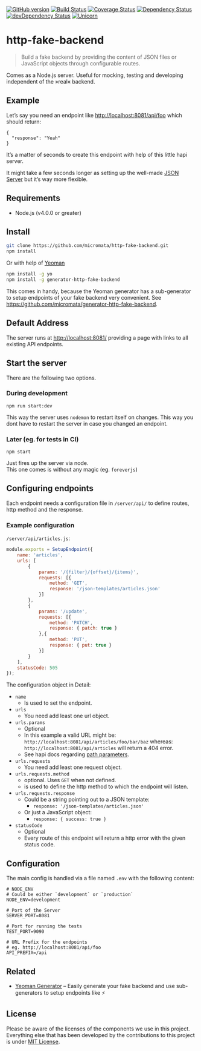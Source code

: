 [![GitHub version](https://badge.fury.io/gh/micromata%2Fhttp-fake-backend.svg)](https://badge.fury.io/gh/micromata%2Fhttp-fake-backend)
[![Build Status](https://travis-ci.org/micromata/http-fake-backend.svg?branch=master)](https://travis-ci.org/micromata/http-fake-backend)
[![Coverage Status](https://coveralls.io/repos/github/micromata/http-fake-backend/badge.svg?branch=master)](https://coveralls.io/github/micromata/http-fake-backend?branch=master)
[![Dependency Status](https://david-dm.org/micromata/http-fake-backend.svg)](https://david-dm.org/micromata/http-fake-backend)
[![devDependency Status](https://david-dm.org/micromata/http-fake-backend/dev-status.svg?theme=shields.io)](https://david-dm.org/micromata/http-fake-backend#info=devDependencies)
[![Unicorn](https://img.shields.io/badge/unicorn-approved-ff69b4.svg?style=flat)](https://www.youtube.com/watch?v=qRC4Vk6kisY) 

# http-fake-backend

> Build a fake backend by providing the content of JSON files or JavaScript objects through configurable routes.

Comes as a Node.js server. Useful for mocking, testing and developing independent of the »real« backend.

## Example
Let’s say you need an endpoint like <http://localhost:8081/api/foo> which should return:

```
{
  "response": "Yeah"
}
```

It’s a matter of seconds to create this endpoint with help of this little hapi server.

It might take a few seconds longer as setting up the well-made [JSON Server](https://github.com/typicode/json-server) but it’s way more flexible.

## Requirements

- Node.js (v4.0.0 or greater)

## Install

```bash
git clone https://github.com/micromata/http-fake-backend.git
npm install
```

Or with help of [Yeoman](http://yeoman.io)

```bash
npm install -g yo
npm install -g generator-http-fake-backend
```

This comes in handy, because the Yeoman generator has a sub-generator to setup endpoints of your fake backend very convenient. See <https://github.com/micromata/generator-http-fake-backend>.

## Default Address
The server runs at <http://localhost:8081/> providing a page with links to all existing API endpoints.

## Start the server

There are the following two options.

### During development

```
npm run start:dev
```

This way the server uses `nodemon` to restart itself on changes. 
This way you dont have to restart the server in case you changed an endpoint. 


### Later (eg. for tests in CI)

```
npm start
```

Just fires up the server via node.  
This one comes is without any magic (eg. `foreverjs`)

## Configuring endpoints

Each endpoint needs a configuration file in `/server/api/` to define routes, http method and the response.

### Example configuration

`/server/api/articles.js`:

```js
module.exports = SetupEndpoint({
    name: 'articles',
    urls: [
        {
            params: '/{filter}/{offset}/{items}',
            requests: [{
                method: 'GET',
                response: '/json-templates/articles.json'
            }]
        },
        {
            params: '/update',
            requests: [{
                method: 'PATCH',
                response: { patch: true }
            },{
                method: 'PUT',
                response: { put: true }
            }]  
        }
    ],
    statusCode: 505
});
```

The configuration object in Detail:

* `name`  
	* Is used to set the endpoint.
* `urls`
	* You need add least one url object.
* `urls.params`
	* Optional
	* In this example a valid URL might be:
	  `http://localhost:8081/api/articles/foo/bar/baz`
	  whereas:
	  `http://localhost:8081/api/articles` will return a 404 error.
	* See hapi docs regarding [path parameters](http://hapijs.com/api#path-parameters).
* `urls.requests`
    *  You need add least one request object.
* `urls.requests.method` 
    * optional. Uses `GET` when not defined.
    * is used to define the http method to which the endpoint will listen.
* `urls.requests.response` 
	* Could be a string pointing out to a JSON template:
		*   `response: '/json-templates/articles.json'`
	* Or just a JavaScript object:
		* `response: { success: true }`
* `statusCode`
	* Optional
	* Every route of this endpoint will return a http error with the given status code.

## Configuration

The main config is handled via a file named `.env` with the following content:

```dosini
# NODE_ENV
# Could be either `development` or `production`
NODE_ENV=development

# Port of the Server
SERVER_PORT=8081

# Port for running the tests
TEST_PORT=9090

# URL Prefix for the endpoints
# eg. http://localhost:8081/api/foo
API_PREFIX=/api

```


## Related

* [Yeoman Generator](https://github.com/micromata/generator-http-fake-backend) – Easily generate your fake backend and use sub-generators to setup endpoints  like :zap:

## License

Please be aware of the licenses of the components we use in this project.
Everything else that has been developed by the contributions to this project is under [MIT License](LICENSE).


